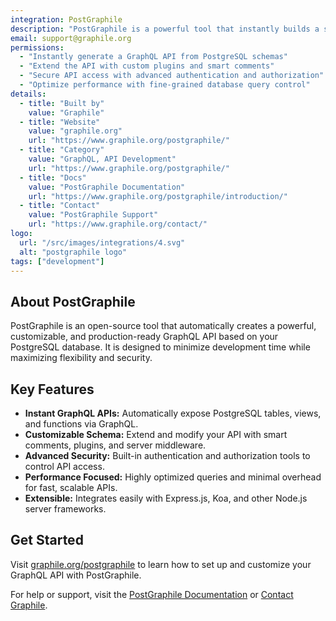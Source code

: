 ```yaml
---
integration: PostGraphile
description: "PostGraphile is a powerful tool that instantly builds a secure, high-performance, and fully customizable GraphQL API from a PostgreSQL database."
email: support@graphile.org
permissions:
  - "Instantly generate a GraphQL API from PostgreSQL schemas"
  - "Extend the API with custom plugins and smart comments"
  - "Secure API access with advanced authentication and authorization"
  - "Optimize performance with fine-grained database query control"
details:
  - title: "Built by"
    value: "Graphile"
  - title: "Website"
    value: "graphile.org"
    url: "https://www.graphile.org/postgraphile/"
  - title: "Category"
    value: "GraphQL, API Development"
    url: "https://www.graphile.org/postgraphile/"
  - title: "Docs"
    value: "PostGraphile Documentation"
    url: "https://www.graphile.org/postgraphile/introduction/"
  - title: "Contact"
    value: "PostGraphile Support"
    url: "https://www.graphile.org/contact/"
logo:
  url: "/src/images/integrations/4.svg"
  alt: "postgraphile logo"
tags: ["development"]
---
```

## About PostGraphile

PostGraphile is an open-source tool that automatically creates a powerful, customizable, and production-ready GraphQL API based on your PostgreSQL database. It is designed to minimize development time while maximizing flexibility and security.

## Key Features

- **Instant GraphQL APIs:** Automatically expose PostgreSQL tables, views, and functions via GraphQL.
- **Customizable Schema:** Extend and modify your API with smart comments, plugins, and server middleware.
- **Advanced Security:** Built-in authentication and authorization tools to control API access.
- **Performance Focused:** Highly optimized queries and minimal overhead for fast, scalable APIs.
- **Extensible:** Integrates easily with Express.js, Koa, and other Node.js server frameworks.

## Get Started

Visit [graphile.org/postgraphile](https://www.graphile.org/postgraphile/) to learn how to set up and customize your GraphQL API with PostGraphile.

For help or support, visit the [PostGraphile Documentation](https://www.graphile.org/postgraphile/introduction/) or [Contact Graphile](https://www.graphile.org/contact/).
